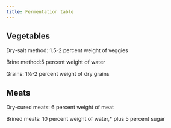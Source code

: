 ```yaml
---
title: Fermentation table
---
```


## Vegetables

Dry-salt method: 1.5-2 percent weight of veggies

Brine method:5 percent weight of water

Grains: 1½-2 percent weight of dry grains

## Meats

Dry-cured meats: 6 percent weight of meat

Brined meats: 10 percent weight of water,* plus 5 percent sugar
